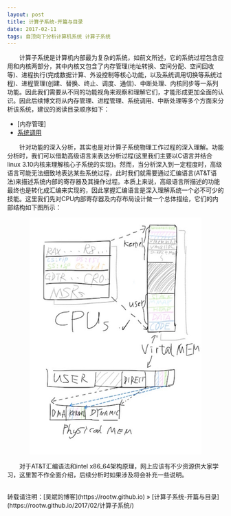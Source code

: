 ```yaml
---
layout: post
title: 计算子系统-开篇与目录
date: 2017-02-11
tags: 自顶向下分析计算机系统 计算子系统
---
```


&emsp;&emsp;计算子系统是计算机内部最为复杂的系统，如前文所述，它的系统过程包含应用和内核两部分，其中内核又包含了内存管理(地址转换、空间分配、空间回收等)、进程执行(完成数据计算、外设控制等核心功能，以及系统调用切换等系统过程)、进程管理(创建、替换、终止、调度、通信)、中断处理、内核同步等一系列功能。因此我们需要从不同的功能视角来观察和理解它们，才能形成更加全面的认识。因此后续博文将从内存管理、进程管理、系统调用、中断处理等多个方面来分析该系统，建议的阅读目录顺序如下：


* [内存管理]
* [系统调用](https://rootw.github.io/2017/02/系统调用/)


&emsp;&emsp;针对功能的深入分析，其实也是对计算子系统物理工作过程的深入理解。功能分析时，我们可以借助高级语言来表达分析过程(这里我们主要以C语言并结合linux 3.10内核来理解核心子系统的实现)。然而，当分析深入到一定程度时，高级语言可能无法细致地表达某些系统过程，此时我们就需要通过汇编语言(AT&T语法)来描述系统内部的寄存器及其操作过程。本质上来说，高级语言所描述的功能最终也是转化成汇编来实现的，因此掌握汇编语言是深入理解系统一个必不可少的技能。这里我们先对CPU内部寄存器及内存布局设计做一个总体描绘，它们的内部结构如下图所示：

<div align="center">
    <img src="/images/posts/i440fx/cpu_low_level.jpg" height="550" width="400">  
</div> 

&emsp;&emsp;对于AT&T汇编语法和intel x86_64架构原理，网上应该有不少资源供大家学习，这里暂不作全面介绍，后续分析时如果涉及将会补充一些说明。

<br>
转载请注明：[吴斌的博客](https://rootw.github.io) » [计算子系统-开篇与目录](https://rootw.github.io/2017/02/计算子系统/) 

